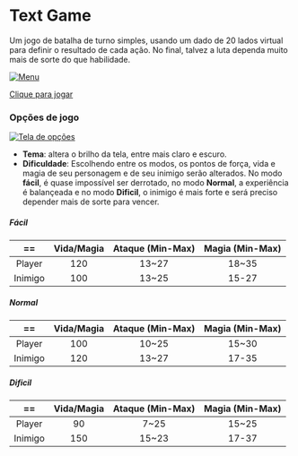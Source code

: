 # Text Game

Um jogo de batalha de turno simples, usando um dado de 20 lados virtual para definir o resultado de cada ação. No final, talvez a luta dependa muito mais de sorte do que habilidade.

[![Menu](https://i.imgur.com/qn4FGGJ.png "Menu")](https://limajonas.github.io/text-dungeons/ "Menu")

[Clique para jogar](https://limajonas.github.io/text-dungeons/)

### Opções de jogo

[![Tela de opções](https://i.imgur.com/hZ8iMsA.png "Tela de opções")](https://limajonas.github.io/text-dungeons/ "Tela de opções")

- **Tema**: altera o brilho da tela, entre mais claro e escuro.
- **Dificuldade**: Escolhendo entre os modos, os pontos de força, vida e magia de seu personagem e de seu inimigo serão alterados. No modo **fácil**, é quase impossível ser derrotado, no modo **Normal**, a experiência é balançeada e no modo **Dificil**, o inimigo é mais forte e será preciso depender mais de sorte para vencer.

##### Fácil

|   ==    | Vida/Magia | Ataque (Min-Max) | Magia (Min-Max) |
| :-----: | :--------: | :--------------: | :-------------: |
| Player  |    120     |      13~27       |      18~35      |
| Inimigo |    100     |      13~25       |      15-27      |

##### Normal

|   ==    | Vida/Magia | Ataque (Min-Max) | Magia (Min-Max) |
| :-----: | :--------: | :--------------: | :-------------: |
| Player  |    100     |      10~25       |      15~30      |
| Inimigo |    120     |      13~27       |      17-35      |

##### Dificil

|   ==    | Vida/Magia | Ataque (Min-Max) | Magia (Min-Max) |
| :-----: | :--------: | :--------------: | :-------------: |
| Player  |     90     |       7~25       |      15~25      |
| Inimigo |    150     |      15~23       |      17-37      |
